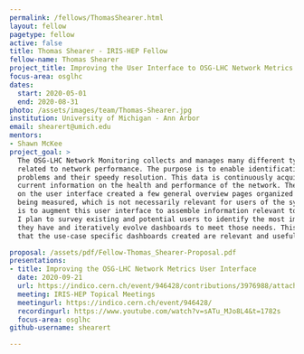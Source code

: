 ```yaml
---
permalink: /fellows/ThomasShearer.html
layout: fellow
pagetype: fellow
active: false
title: Thomas Shearer - IRIS-HEP Fellow
fellow-name: Thomas Shearer
project_title: Improving the User Interface to OSG-LHC Network Metrics
focus-area: osglhc
dates:
  start: 2020-05-01
  end: 2020-08-31
photo: /assets/images/team/Thomas-Shearer.jpg
institution: University of Michigan - Ann Arbor
email: shearert@umich.edu
mentors:
- Shawn McKee
project_goal: >
  The OSG-LHC Network Monitoring collects and manages many different types of metrics
  related to network performance. The purpose is to enable identification of network
  problems and their speedy resolution. This data is continuously acquired, giving
  current information on the health and performance of the network. The initial work
  on the user interface created a few general overview pages organized by the metric
  being measured, which is not necessarily relevant for users of the system.  My project
  is to augment this user interface to assemble information relevant to specific use-cases.
  I plan to survey existing and potential users to identify the most important use-cases
  they have and iteratively evolve dashboards to meet those needs. This will ensure
  that the use-case specific dashboards created are relevant and useful for the community.

proposal: /assets/pdf/Fellow-Thomas_Shearer-Proposal.pdf
presentations:
- title: Improving the OSG-LHC Network Metrics User Interface
  date: 2020-09-21
  url: https://indico.cern.ch/event/946428/contributions/3976988/attachments/2106258/3542241/Tommy-Shearer-IRIS-HEP-Fellowship-Presentation.pdf
  meeting: IRIS-HEP Topical Meetings
  meetingurl: https://indico.cern.ch/event/946428/
  recordingurl: https://www.youtube.com/watch?v=sATu_MJo8L4&t=1782s
  focus-area: osglhc
github-username: shearert

---
```

